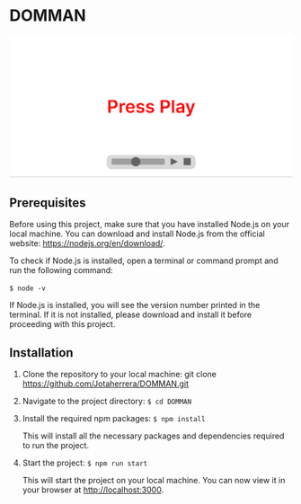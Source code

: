 # DOMMAN

![Image of landing page](/public/assets/github/landing.png 'Landing Image')

## Prerequisites

Before using this project, make sure that you have installed Node.js on your local machine. You can download and install Node.js from the official website: <https://nodejs.org/en/download/>.

To check if Node.js is installed, open a terminal or command prompt and run the following command:

`$ node -v`

If Node.js is installed, you will see the version number printed in the terminal. If it is not installed, please download and install it before proceeding with this project.

## Installation

1. Clone the repository to your local machine:
   git clone <https://github.com/Jotaherrera/DOMMAN.git>

2. Navigate to the project directory:
   `$ cd DOMMAN`

3. Install the required npm packages:
   `$ npm install`

   This will install all the necessary packages and dependencies required to run the project.

4. Start the project:
   `$ npm run start`

   This will start the project on your local machine. You can now view it in your browser at <http://localhost:3000>.
